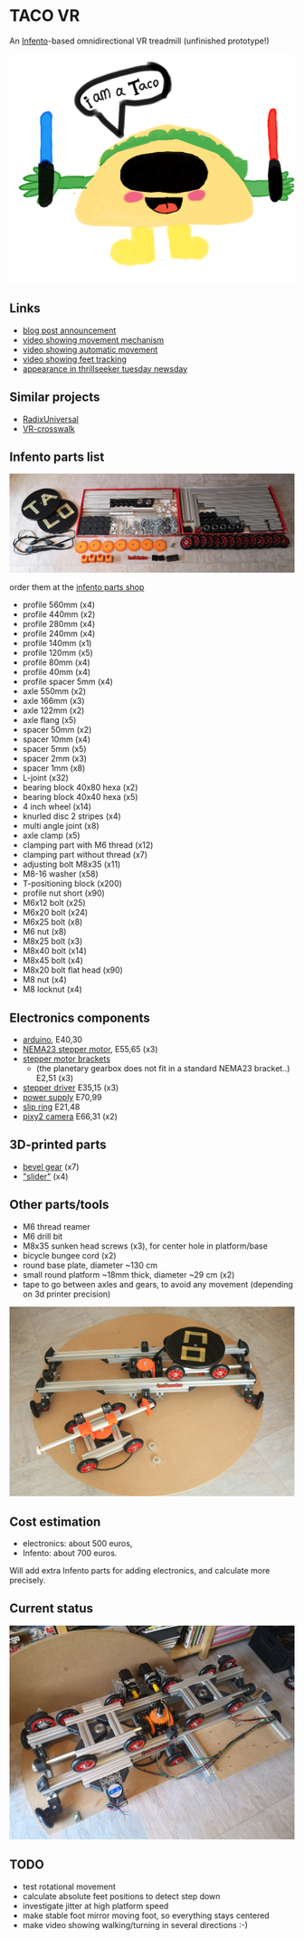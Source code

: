 # TACO VR

An [Infento](https://www.infento.com/)-based omnidirectional VR treadmill (unfinished prototype!)

![Screenshot](images/logo.png)

## Links

- [blog post announcement](http://blogfarts.blogspot.com/2022/03/taco-vr-infento-based-omnidirectional.html)
- [video showing movement mechanism](https://www.youtube.com/watch?v=YHPXaN3H2HI)
- [video showing automatic movement](https://www.youtube.com/watch?v=lmJdy6oKbso)
- [video showing feet tracking](https://www.youtube.com/watch?v=dd_dxFAD24o)
- [appearance in thrillseeker tuesday newsday](https://www.youtube.com/watch?v=JtDdllBYgaA)

## Similar projects

- [RadixUniversal](https://www.youtube.com/watch?v=7YEqCsvkD60)
- [VR-crosswalk](https://www.youtube.com/watch?v=GcSgNpcmdVs)

## Infento parts list

![parts](images/parts.jpg)

order them at the [infento parts shop](https://www.infento.com/parts/)

- profile 560mm (x4)
- profile 440mm (x2)
- profile 280mm (x4)
- profile 240mm (x4)
- profile 140mm (x1)
- profile 120mm (x5)
- profile 80mm  (x4)
- profile 40mm  (x4)
- profile spacer 5mm (x4)
- axle 550mm (x2)
- axle 166mm (x3)
- axle 122mm (x2)
- axle flang (x5)
- spacer 50mm (x2)
- spacer 10mm (x4)
- spacer 5mm  (x5)
- spacer 2mm  (x3)
- spacer 1mm  (x8)
- L-joint (x32)
- bearing block 40x80 hexa (x2)
- bearing block 40x40 hexa (x5)
- 4 inch wheel (x14)
- knurled disc 2 stripes (x4)
- multi angle joint (x8)
- axle clamp (x5)
- clamping part with M6 thread (x12)
- clamping part without thread (x7)
- adjusting bolt M8x35 (x11)
- M8-16 washer (x58)
- T-positioning block (x200)
- profile nut short (x90)
- M6x12 bolt (x25)
- M6x20 bolt (x24)
- M6x25 bolt (x8)
- M6 nut (x8)
- M8x25 bolt (x3)
- M8x40 bolt (x14)
- M8x45 bolt (x4)
- M8x20 bolt flat head (x90)
- M8 nut (x4)
- M8 locknut (x4)

## Electronics components

- [arduino](https://store.arduino.cc/products/arduino-mega-2560-rev3), E40,30
- [NEMA23 stepper motor](https://www.omc-stepperonline.com/nema-23-stepper-motor-l-76mm-gear-ratio-10-1-plm-series-planetary-gearbox-23hs30-2904s-plm23-g10-d8), E55,65 (x3)
- [stepper motor brackets](https://www.omc-stepperonline.com/nema-23-bracket-for-high-precision-planetary-geared-motor-alloy-steel-bracket-st-m9)
  - (the planetary gearbox does not fit in a standard NEMA23 bracket..) E2,51 (x3)
- [stepper driver](https://www.omc-stepperonline.com/digital-stepper-driver-2-4-7-2a-20-80vdc-for-nema-34-stepper-motor-cnc-drive-dm860i) E35,15 (x3)
- [power supply](https://www.conrad.com/p/mean-well-rsp-320-24-acdc-psu-module-enclosure-134-a-3216-w-24-v-dc-1293056) E70,99
- [slip ring](https://botland.store/slip-connectors/7144-slip-ring-3-wire-10a-22mm-5904422360009.html) E21,48
- [pixy2 camera](https://pixycam.com/pixy2/) E66,31 (x2)

## 3D-printed parts

- [bevel gear](https://www.thingiverse.com/thing:5179582) (x7)
- ["slider"](https://www.thingiverse.com/thing:5254832) (x4)

## Other parts/tools

- M6 thread reamer
- M6 drill bit
- M8x35 sunken head screws (x3), for center hole in platform/base
- bicycle bungee cord (x2)
- round base plate, diameter ~130 cm
- small round platform ~18mm thick, diameter ~29 cm (x2)
- tape to go between axles and gears, to avoid any movement (depending on 3d printer precision)

![Screenshot](images/taco.jpg)

## Cost estimation

- electronics: about 500 euros,
- Infento: about 700 euros. 

Will add extra Infento parts for adding electronics, and calculate more precisely.

## Current status

![Screenshot](images/elec2.png)

## TODO
- test rotational movement
- calculate absolute feet positions to detect step down
- investigate jitter at high platform speed
- make stable foot mirror moving foot, so everything stays centered
- make video showing walking/turning in several directions :-)
